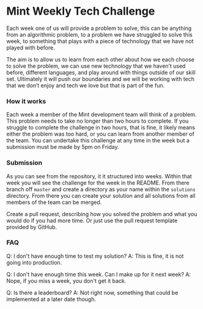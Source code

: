# Mint Weekly Tech Challenge

Each week one of us will provide a problem to solve, this can be anything from an algorithmic problem, to a problem we have struggled to solve this week, to something that plays with a piece of technology that we have not played with before.

The aim is to allow us to learn from each other about how we each choose to solve the problem, we can use new technology that we haven’t used before, different languages, and play around with things outside of our skill set. Ultimately it will push our boundaries and we will be working with tech that we don’t enjoy and tech we love but that is part of the fun.

### How it works

Each week a member of the Mint development team will think of a problem. This problem needs to take no longer than two hours to complete. If you struggle to complete the challenge in two hours, that is fine, it likely means either the problem was too hard, or you can learn from another member of the team. You can undertake this challenge at any time in the week but a submission must be made by 5pm on Friday.

### Submission

As you can see from the repository, it it structured into weeks. Within that week you will see the challenge for the week in the README. From there branch off `master` and create a directory as your name within the `solutions` directory. From there you can create your solution and all solutions from all members of the team can be merged.

Create a pull request, describing how you solved the problem and what you would do if you had more time. Or just use the pull request template provided by GitHub.

### FAQ

Q: I don't have enough time to test my solution?
A: This is fine, it is not going into production.

Q: I don't have enough time this week. Can I make up for it next week?
A: Nope, if you miss a week, you don't get it back.

Q: Is there a leaderboard?
A: Not right now, something that could be implemented at a later date though.
